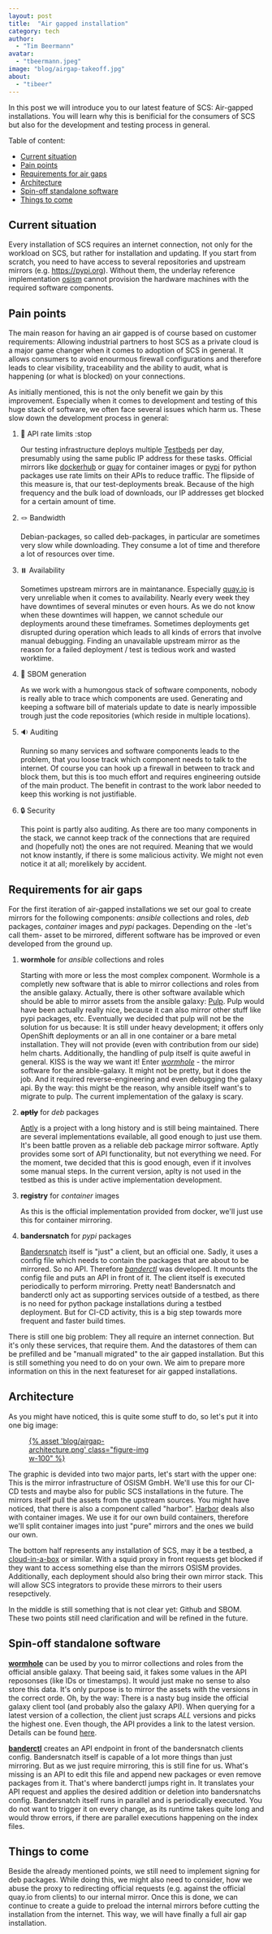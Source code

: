 ```yaml
---
layout: post
title:  "Air gapped installation"
category: tech
author:
  - "Tim Beermann"
avatar:
  - "tbeermann.jpeg"
image: "blog/airgap-takeoff.jpg"
about:
  - "tibeer"
---
```


In this post we will introduce you to our latest feature of SCS: Air-gapped installations.
You will learn why this is benificial for the consumers of SCS but also for the development and testing process in general.

Table of content:

- [Current situation](#current-situation)
- [Pain points](#pain-points)
- [Requirements for air gaps](#requirements-for-air-gaps)
- [Architecture](#architecture)
- [Spin-off standalone software](#spin-off-standalone-software)
- [Things to come](#things-to-come)

## Current situation

Every installation of SCS requires an internet connection, not only for the workload on SCS, but rather for installation and
updating. If you start from scratch, you need to have access to several repositories and upstream mirrors
(e.g. <https://pypi.org>). Without them, the underlay reference implementation [osism](https://github.com/osism) cannot provision
the hardware machines with the required software components.

## Pain points

The main reason for having an air gapped is of course based on customer requirements: Allowing industrial partners to host SCS as
a private cloud is a major game changer when it comes to adoption of SCS in general. It allows consumers to avoid enourmous
firewall configurations and therefore leads to clear visibility, traceability and the ability to audit, what is happening (or
what is blocked) on your connections.

As initially mentioned, this is not the only benefit we gain by this improvement. Especially when it comes to development and
testing of this huge stack of software, we often face several issues which harm us. These slow down the development process in
general:

1. 🛑 API rate limits :stop

    Our testing infrastructure deploys multiple [Testbeds](https://github.com/osism/testbed) per day, presumably using the same
    public IP address for these tasks. Official mirrors like [dockerhub](hub.docker.com) or [quay](quay.io) for container images
    or [pypi](pypi.org) for python packages use rate limits on their APIs to reduce traffic. The flipside of this measure is,
    that our test-deployments break. Because of the high frequency and the bulk load of downloads, our IP addresses get blocked
    for a certain amount of time.

2. 🪢 Bandwidth

    Debian-packages, so called deb-packages, in particular are sometimes very slow while downloading. They consume a lot of time
    and therefore a lot of resources over time.

3. ⏸️ Availability

    Sometimes upstream mirrors are in maintanance. Especially [quay.io](https://quay.io) is very unreliable when it comes to
    availability. Nearly every week they have downtimes of several minutes or even hours. As we do not know when these downtimes
    will happen, we cannot schedule our deployments around these timeframes. Sometimes deployments get disrupted during operation
    which leads to all kinds of errors that involve manual debugging. Finding an unavailable upstream mirror as the reason for a
    failed deployment / test is tedious work and wasted worktime.

4. 📖 SBOM generation

    As we work with a humongous stack of software components, nobody is really able to trace which components are used.
    Generating and keeping a software bill of materials update to date is nearly impossible trough just the code repositories
    (which reside in multiple locations).

5. 🔉 Auditing

    Running so many services and software components leads to the problem, that you loose track which component needs to talk to
    the internet. Of course you can hook up a firewall in between to track and block them, but this is too much effort and
    requires engineering outside of the main product. The benefit in contrast to the work labor needed to keep this working is
    not justifiable.

6. 🔒 Security

    This point is partly also auditing. As there are too many components in the stack, we cannot keep track of the connections
    that are required and (hopefully not) the ones are not required. Meaning that we would not know instantly, if there is some
    malicious activity. We might not even notice it at all; morelikely by accident.

## Requirements for air gaps

For the first iteration of air-gapped installations we set our goal to create mirrors for the following components: _ansible_
collections and roles, _deb_ packages, _container_ images and _pypi_ packages. Depending on the -let's call them- asset to be
mirrored, different software has be improved or even developed from the ground up.

1. __wormhole__ for _ansible_ collections and roles

    Starting with more or less the most complex component. Wormhole is a completly new software that is able to mirror
    collections and roles from the ansible galaxy. Actually, there is other software available which should be able to mirror
    assets from the ansible galaxy: [Pulp](https://pulpproject.org/). Pulp would have been actually really nice, because it can
    also mirror other stuff like pypi packages, etc. Eventually we decided that pulp will not be the solution for us because: It
    is still under heavy development; it offers only OpenShift deployments or an all in one container or a bare metal
    installation. They will not provide (even with contribution from our side) helm charts. Additionally, the handling of pulp
    itself is quite aweful in general. KISS is the way we want it! Enter [_wormhole_](github.com/osism/python-ansible-wormhole) -
    the mirror software for the ansible-galaxy. It might not be pretty, but it does the job. And it required reverse-engineering
    and even debugging the galaxy api. By the way: this might be the reason, why ansible itself want's to migrate to pulp. The
    current implementation of the galaxy is scary.

2. ~~__aptly__~~ for _deb_ packages

    [Aptly](https://www.aptly.info/) is a project with a long history and is still being maintained. There are several
    implementations evailable, all good enough to just use them. It's been battle proven as a reliable deb package mirror
    software. Aptly provides some sort of API functionality, but not everything we need. For the moment, twe decided that this is
    good enough, even if it involves some manual steps. In the current version, aplty is not used in the testbed as this is under
    active implementation development.

3. __registry__ for _container_ images

    As this is the official implementation provided from docker, we'll just use this for container mirroring.

4. __bandersnatch__ for _pypi_ packages

    [Bandersnatch](https://pypi.org/project/bandersnatch/) itself is "just" a client, but an official one. Sadly, it uses a
    config file which needs to contain the packages that are about to be mirrored. So no API. Therefore
    [_banderctl_](github.com/osism/python-banderctl) was developed. It mounts the config file and puts an API in front of it.
    The client itself is executed periodically to perform mirroring. Pretty neat!
    Bandersnatch and banderctl only act as supporting services outside of a testbed, as there is no need for python package
    installations during a testbed deployment. But for CI-CD activity, this is a big step towards more frequent and faster
    build times.

There is still one big problem: They all require an internet connection. But it's only these services, that require them. And the
datastores of them can be prefilled and be "manuall migrated" to the air gapped installation. But this is still something you
need to do on your own. We aim to prepare more information on this in the next featureset for air gapped installations.

## Architecture

As you might have noticed, this is quite some stuff to do, so let's put it into one big image:

<figure class="figure mx-auto d-block" style="width:50%">
  <a href="{% asset "blog/airgap-architecture.png" @path %}">
    {% asset 'blog/airgap-architecture.png' class="figure-img w-100" %}
  </a>
</figure>

The graphic is devided into two major parts, let's start with the upper one: This is the mirror infrastructure of OSISM GmbH.
We'll use this for our CI-CD tests and maybe also for public SCS installations in the future. The mirrors itself pull the assets
from the upstream sources. You might have noticed, that there is also a component called "harbor". [Harbor](https://goharbor.io/)
deals also with container images. We use it for our own build containers, therefore we'll split container images into just "pure"
mirrors and the ones we build our own.

The bottom half represents any installation of SCS, may it be a testbed, a
[cloud-in-a-box](https://github.com/osism/cloud-in-a-box) or similar. With a squid proxy in front requests get blocked if they
want to access something else than the mirrors OSISM provides. Additionally, each deployment should also bring their own mirror
stack. This will allow SCS integrators to provide these mirrors to their users resepctively.

In the middle is still something that is not clear yet: Github and SBOM. These two points still need clarification and will be
refined in the future.

## Spin-off standalone software

[__wormhole__](github.com/osism/python-ansible-wormhole) can be used by you to mirror collections and roles from the official
ansible galaxy. That beeing said, it fakes some values in the API reposonses (like IDs or timestamps). It would just make no
sense to also store this data. It's only purpose is to mirror the assets with the versions in the correct orde. Oh, by the way:
There is a nasty bug inside the official galaxy client tool (and probably also the galaxy API). When querying for a latest
version of a collection, the client just scraps _ALL_ versions and picks the highest one. Even though, the API provides a link to
the latest version. Details can be found [here](https://github.com/ansible/ansible/issues/79467).

[__banderctl__](github.com/osism/python-banderctl) creates an API endpoint in front of the bandersnatch clients config.
Bandersnatch itself is capable of a lot more things than just mirroring. But as we just require mirroring, this is still fine for
us. What's missing is an API to edit this file and append new packages or even remove packages from it. That's where banderctl
jumps right in. It translates your API request and applies the desired addition or deletion into bandersnatchs config.
Bandersnatch itself runs in parallel and is periodically executed. You do not want to trigger it on every change, as its runtime
takes quite long and would throw errors, if there are parallel executions happening on the index files.

## Things to come

Beside the already mentioned points, we still need to implement signing for deb packages. While doing this, we might also need to
consider, how we abuse the proxy to redirecting official requests (e.g. against the official quay.io from clients) to our
internal mirror. Once this is done, we can continue to create a guide to preload the internal mirrors before cutting the
installation from the internet. This way, we will have finally a full air gap installation.
